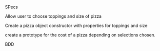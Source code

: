 

SPecs

Allow user to choose toppings and size of pizza

Create a pizza object constructor with properties for toppings and size

create a prototype for the cost of a pizza depending on selections chosen.

BDD
